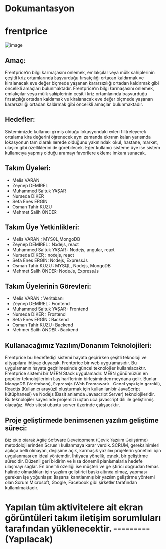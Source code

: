 # Dokumantasyon
# **frentprice**
![image](https://user-images.githubusercontent.com/56130302/167257077-102498af-cc9b-44a8-8b90-5856dd435ade.png)

## Amaç:
Frentprice’ın bilgi karmaşasını önlemek, emlakçılar veya mülk sahiplerinin çeşitli kriz ortamlarında başvurduğu fırsatçılığı ortadan kaldırmak ve kiralanacak eve değer biçmede yaşanan kararsızılığı ortadan kaldırmak gibi öncelikli amaçları bulunmaktadır.
Frentprice’ın bilgi karmaşasını önlemek, emlakçılar veya mülk sahiplerinin çeşitli kriz ortamlarında başvurduğu fırsatçılığı ortadan kaldırmak ve kiralanacak eve değer biçmede yaşanan kararsızılığı ortadan kaldırmak gibi öncelikli amaçları bulunmaktadır.
## Hedefler:
Sistemimizde kullanıcı girmiş olduğu lokasyondaki evleri filitreleyerek ortalama kira değerini öğrenecek aynı zamanda ekranın kalan yarısında lokasyonun tam olarak nerede olduğunu yakınındaki okul, hastane, market, ulaşım gibi özelliklerini de görebilecek. Eğer kullanıcı sisteme üye ise sistem kullanıcıya yapmış olduğu aramayı favorilere ekleme imkanı sunacak.
## Takım Üyeleri:
- Melis VARAN
- Zeynep DEMİREL
- Muhammed Saltuk YAŞAR
- Nurseda DİKER
- Sefa Enes ERGİN
- Osman Tahir KUZU
- Mehmet Salih ÖNDER
## Takım Üye Yetkinlikleri:
- Melis VARAN : MYSQL,MongoDB
- Zeynep DEMİREL : Nodejs, react
- Muhammed Saltuk YAŞAR : Nodejs, angular, react
- Nurseda DİKER : nodejs, react
- Sefa Enes ERGİN: Nodejs, ExpressJs
- Osman Tahir KUZU : MYSQL, Nodejs, MongoDB
- Mehmet Salih ÖNDER: NodeJs, ExpressJs
## Takım Üyelerinin Görevleri:
- Melis VARAN : Veritabanı
- Zeynep DEMİREL : Frontend
- Muhammed Saltuk YAŞAR : Frontend
- Nurseda DİKER : Frontend
- Sefa Enes ERGİN : Backend
- Osman Tahir KUZU : Backend
- Mehmet Salih ÖNDER : Backend
## Kullanacağımız Yazılım/Donanım Teknolojileri:
Frentprice bu hedeflediği sistemi hayata geçirirken çeşitli teknoloji ve altyapılara ihtiyaç duyacak. Frentprice bir web uygulamasıdır. Bu uygulamanın hayata geçirilmesinde güncel teknolojiler kullanılacaktır. Frentprice sistemi bir MERN Stack uygulamadır. MERN günümüzün en popüler teknolojilerinin baş harflerinin birleşiminden meydana gelir. Bunlar MongoDB (Veritabanı), Expressjs (Web Framework - Genel yapı için gerekli), Reactjs (Kullanıcı arayüzü oluşturmak için kullanılan bir JavaScript kütüphanesi) ve Nodejs (Basit anlamda Javascript Server) teknolojileridir. Bu teknolojiler sayesinde projemizi uçtan uca javascript dili ile geliştirmiş olacağız. Web sitesi ubuntu server üzerinde çalışacaktır.

## Proje geliştirmede benimsenen yazılım geliştime süreci:
Biz ekip olarak Agile Software Development (Çevik Yazılım Geliştirme) metodolojilerinden Scrum'ı kullanmaya karar verdik. SCRUM, gereksinimleri açıkça belli olmayan, değişime açık, karmaşık yazılım projelerin yönetimi için uygulanması en ideal yöntemdir. İhtiyaca yönelik, esnek, bir geliştirme sürecidir. Düzenli geri bildirim ve kısa dönemli planlamalarla hedefe ulaşmayı sağlar. En önemli özelliği ise müşteri ve geliştirici doğrudan temas halinde olmadıkları için yazılım geliştirici baskı altında olmaz, yapması gereken işe yoğunlaşır. Başarısı kanıtlanmış bir yazılım geliştirme yöntemi olan Scrum Microsoft, Google, Facebook gibi şirketler tarafından kullanılmaktadır.



# Yapılan tüm aktivitelere ait ekran görüntüleri takım iletişim sorumluları tarafından yüklenecektir. ---------(Yapılacak)
